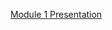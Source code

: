 [Module 1 Presentation ](https://docs.google.com/presentation/d/1l-pR1Cg3HaAqZgEbMLYTrM11yMkVERIhxsTDQ8TROcE/edit?usp=sharing
 "Module 1")
 
